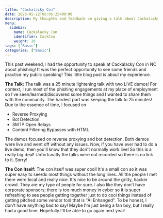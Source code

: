 ```yaml
---
title: "Cackalacky Con"
date: 2025-05-22T08:06:25+00:00
description: My thoughts and feedback on giving a talk about Cackalacky Con.  
menu:
  sidebar:
    name: Cackalacky Con
    identifier: CackCon
    weight: 20
tags: ["Basic"]
categories: ["Basic"]
---
```


This past weekend, I had the opportunity to speak at Cackalacky Con in NC about phishing! It was the perfect opportunity to see some friends and practice my public speaking! This little blog post is about my experience. 

**The Talk:** The talk was a 25 minute lightening talk with two LIVE demos! For context, I run most of the phishing engagements at my place of employment so I've seen/learned/discovered some things and I wanted to share them with the community. The hardest part was keeping the talk to 25 minutes! Due to the essence of time, I focused on 
- Reverse Proxying
- Bot Detection
- SMTP Open Relays
- Content Filtering Bypasses with HTML

The demos focused on reverse proxying and bot detection. Both demos were live and went off without any issues. Now, if you have ever had to do a live demo, then you'll know that they don't normally work live! So this is a really big deal! Unfortunatly the talks were not recorded so there is no link to it. Sorry! 

**The Con Itself:** The con itself was super cool! It's a small con so it was super easy to see/do most things without the long lines. All the people I met there were local and really nice. It's nice to be around the gritty, hacker crowd. They are my type of people for sure. I also like they don't have corporate sponsors; there is too much money in cyber so it is super refreshing to see people getting together just to do cool things instead of getting pitched some vendor tool that is "AI Enhanged". To be honest, I don't have anything bad to say! Maybe I'm just being a fan boy, but I really had a good time. Hopefully I'll be able to go again next year!  